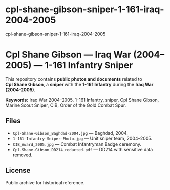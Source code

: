 # cpl-shane-gibson-sniper-1-161-iraq-2004-2005
cpl-shane-gibson-sniper-1-161-iraq-2004-2005
# Cpl Shane Gibson — Iraq War (2004–2005) — 1-161 Infantry Sniper

This repository contains **public photos and documents** related to  
**Cpl Shane Gibson**, a **sniper** with the **1-161 Infantry** during the **Iraq War (2004–2005)**.  

**Keywords:** Iraq War 2004–2005, 1-161 Infantry, sniper, Cpl Shane Gibson, Marine Scout Sniper, CIB, Order of the Gold Combat Spur.

## Files
- `Cpl-Shane-Gibson_Baghdad-2004.jpg` — Baghdad, 2004.  
- `1-161-Infantry-Sniper-Photo.jpg` — Unit sniper team, 2004–2005.  
- `CIB_Award_2005.jpg` — Combat Infantryman Badge ceremony.  
- `Cpl-Shane-Gibson_DD214_redacted.pdf` — DD214 with sensitive data removed.  

## License
Public archive for historical reference.
